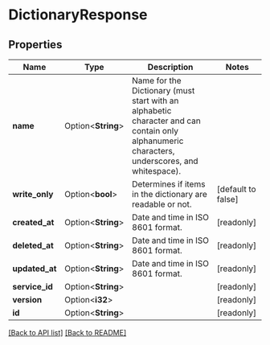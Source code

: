 # DictionaryResponse

## Properties

Name | Type | Description | Notes
------------ | ------------- | ------------- | -------------
**name** | Option<**String**> | Name for the Dictionary (must start with an alphabetic character and can contain only alphanumeric characters, underscores, and whitespace). | 
**write_only** | Option<**bool**> | Determines if items in the dictionary are readable or not. | [default to false]
**created_at** | Option<**String**> | Date and time in ISO 8601 format. | [readonly]
**deleted_at** | Option<**String**> | Date and time in ISO 8601 format. | [readonly]
**updated_at** | Option<**String**> | Date and time in ISO 8601 format. | [readonly]
**service_id** | Option<**String**> |  | [readonly]
**version** | Option<**i32**> |  | [readonly]
**id** | Option<**String**> |  | [readonly]

[[Back to API list]](../README.md#documentation-for-api-endpoints) [[Back to README]](../README.md)


